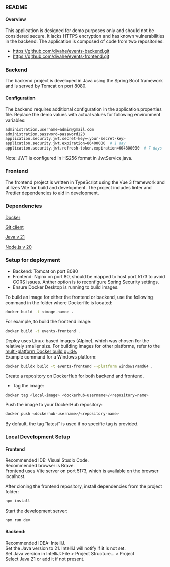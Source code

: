 
### README
#### Overview
This application is designed for demo purposes only and should not be considered secure. It lacks HTTPS encryption and has known vulnerabilities in the backend. The application is composed of code from two repositories:

 - https://github.com/divahe/events-backend.git
 - https://github.com/divahe/events-frontend.git

### Backend
The backend project is developed in Java using the Spring Boot framework and is served by Tomcat on port 8080.

#### Configuration
The backend requires additional configuration in the application.properties file. Replace the demo values with actual values for following environment variables:

```sh
administration.username=admin@gmail.com
administration.password=password123
application.security.jwt.secret-key=<your-secret-key>
application.security.jwt.expiration=86400000  # 1 day
application.security.jwt.refresh-token.expiration=604800000  # 7 days
```

Note: JWT is configured in HS256 format in JwtService.java.

### Frontend
The frontend project is written in TypeScript using the Vue 3 framework and utilizes Vite for build and development. The project includes linter and Prettier dependencies to aid in development.

### Dependencies

[ Docker ](https://docs.docker.com/get-started/get-docker/)

[ Git client ](https://git-scm.com/downloads)

[ Java v 21 ](https://www.oracle.com/java/technologies/downloads/#java21)

[ Node.js v 20 ](https://nodejs.org/en/download/package-manager)

### Setup for deployment

- Backend: Tomcat on port 8080
- Frontend: Nginx on port 80, should be mapped to host port 5173 to avoid CORS issues. Anther option is to reconfigure Spring Security settings.
- Ensure Docker Desktop is running to build images.

To build an image for either the frontend or backend, use the following command in the folder where Dockerfile is located:


```sh
docker build -t <image-name> .
```
For example, to build the frontend image:

```sh
docker build -t events-frontend .
```
Deploy uses Linux-based images (Alpine), which was chosen for the relatively smaller size. For building images for other platforms, refer to the <br>
[ multi-platform Docker build guide. ](https://docs.docker.com/build/building/multi-platform/) <br>
Example command for a Windows platform:

```sh
docker buildx build -t events-frontend --platform windows/amd64 .
```

Create a repository on DockerHub for both backend and frontend.
- Tag the image:
```sh
docker tag <local-image> <dockerhub-username>/<repository-name>
```
Push the image to your DockerHub repository:
```sh
docker push <dockerhub-username>/<repository-name>
```
By default, the tag “latest” is used if no specific tag is provided.

### Local Development Setup
#### Frontend
Recommended IDE: Visual Studio Code.<br>
Recommended browser is Brave.<br>
Frontend uses Vite server on port 5173, which is available on the browser localhost.<br>

After cloning the frontend repository, install dependencies from the project folder:
```sh
npm install
```
Start the development server:
```sh
npm run dev
```
#### Backend:
Recommended IDEA: IntelliJ.<br>
Set the Java version to 21. IntelliJ will notify if it is not set.<br>
Set Java version in IntelliJ: File > Project Structure... > Project<br>
Select Java 21 or add it if not present.<br>

